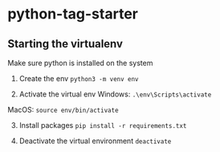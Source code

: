 # python-tag-starter


## Starting the virtualenv 

Make sure python is installed on the system

1. Create the env 
`python3 -m venv env`

2. Activate the virtual env
Windows:
`.\env\Scripts\activate`

MacOS:
`source env/bin/activate`

3. Install packages
`pip install -r requirements.txt`

4. Deactivate the virtual environment
`deactivate`

